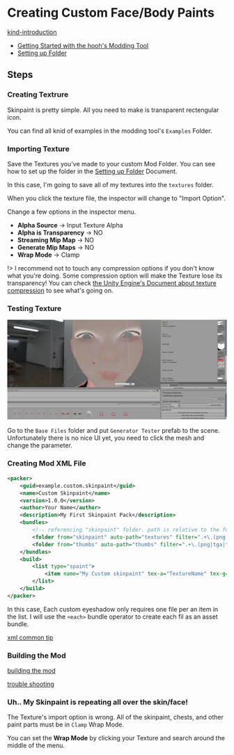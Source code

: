 # Creating Custom Face/Body Paints

[kind-introduction](../common/tutorial-introduction.md ':include')

-   [Getting Started with the hooh's Modding Tool](getting_started.md)
-   [Setting up Folder](tutorials/gearing-up.md)

## Steps

### Creating Textrure

Skinpaint is pretty simple. All you need to make is transparent rectengular icon.

You can find all knid of examples in the modding tool's `Examples` Folder.

### Importing Texture

Save the Textures you've made to your custom Mod Folder. You can see how to set up the folder in the [Setting up Folder](tutorials/gearing-up.md) Document.

In this case, I'm going to save all of my textures into the `textures` folder.

When you click the texture file, the inspector will change to "Import Option".

Change a few options in the inspector menu.

-   **Alpha Source** → Input Texture Alpha
-   **Alpha is Transparency** → NO
-   **Streaming Mip Map** → NO
-   **Generate Mip Maps** → NO
-   **Wrap Mode** → Clamp

!> I recommend not to touch any compression options if you don't know what you're doing. Some compression option will make the Texture lose its transparency! You can check [the Unity Engine's Document about texture compression](https://docs.unity3d.com/Manual/class-TextureImporterOverride.html) to see what's going on.

### Testing Texture

![](imgs/lashes_00.png)

Go to the `Base Files` folder and put `Generator Tester` prefab to the scene. Unfortunately there is no nice UI yet, you need to click the mesh and change the parameter.

### Creating Mod XML File

```xml
<packer>
    <guid>example.custom.skinpaint</guid>
    <name>Custom Skinpaint</name>
    <version>1.0.0</version>
    <author>Your Name</author>
    <description>My First Skinpaint Pack</description>
    <bundles>
    	<!-- referencing "skinpaint" folder. path is relative to the folder  where mod.xml is present -->
        <folder from="skinpaint" auto-path="textures" filter=".+\.(png|tga|tif|psd)"/>
        <folder from="thumbs" auto-path="thumbs" filter=".+\.(png|tga|tif|psd)"/>
	</bundles>
	<build>
		<list type="spaint">
			<item name="My Custom skinpaint" tex-a="TextureName" tex-g="TextureName2" thumb="ThumbnailName"/>
		</list>
	</build>
</packer>
```

In this case, Each custom eyeshadow only requires one file per an item in the list. I will use the `<each>` bundle operator to create each fil as an asset bundle.

[xml common tip](../common/xml-common.md ':include')

### Building the Mod

[building the mod](../common/building-mod.md ':include')

[trouble shooting](../common/trouble-shooting.md ':include')

### Uh.. My Skinpaint is repeating all over the skin/face!

The Texture's import option is wrong. All of the skinpaint, chests, and other paint parts must be in `Clamp` Wrap Mode.

You can set the **Wrap Mode** by clicking your Texture and search around the middle of the menu.

